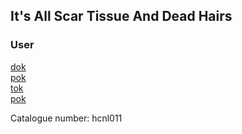 ## It's All Scar Tissue And Dead Hairs   
### User  
[dok](http://hippocamp.net/releases/hcnl011/hcnl011_01_dok_by_user.mp3)  
[pok](http://hippocamp.net/releases/hcnl011/hcnl011_02_poc_by_user.mp3)  
[tok](http://hippocamp.net/releases/hcnl011/hcnl011_03_tok_by_user.mp3)  
[pok](http://hippocamp.net/releases/hcnl011/hcnl011_04_pok_by_user.mp3)  
  
Catalogue number: hcnl011  
  
